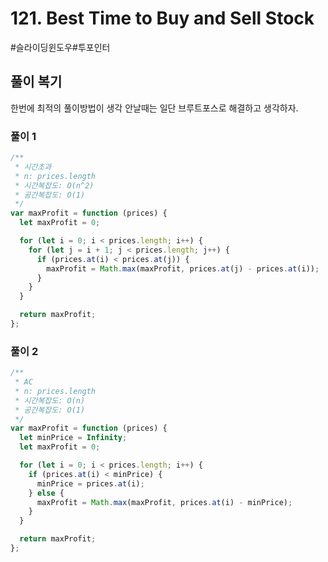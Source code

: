 # 121. Best Time to Buy and Sell Stock

#슬라이딩윈도우#투포인터

## 풀이 복기

한번에 최적의 풀이방법이 생각 안날때는 일단 브루트포스로 해결하고 생각하자.

### 풀이 1

```js
/**
 * 시간초과
 * n: prices.length
 * 시간복잡도: O(n^2)
 * 공간복잡도: O(1)
 */
var maxProfit = function (prices) {
  let maxProfit = 0;

  for (let i = 0; i < prices.length; i++) {
    for (let j = i + 1; j < prices.length; j++) {
      if (prices.at(i) < prices.at(j)) {
        maxProfit = Math.max(maxProfit, prices.at(j) - prices.at(i));
      }
    }
  }

  return maxProfit;
};
```

### 풀이 2

```js
/**
 * AC
 * n: prices.length
 * 시간복잡도: O(n)
 * 공간복잡도: O(1)
 */
var maxProfit = function (prices) {
  let minPrice = Infinity;
  let maxProfit = 0;

  for (let i = 0; i < prices.length; i++) {
    if (prices.at(i) < minPrice) {
      minPrice = prices.at(i);
    } else {
      maxProfit = Math.max(maxProfit, prices.at(i) - minPrice);
    }
  }

  return maxProfit;
};
```
